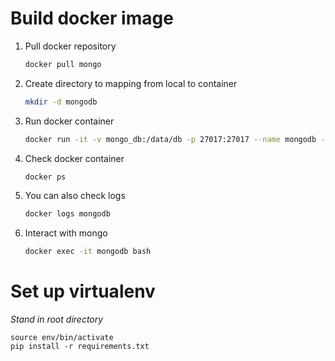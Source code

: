 # Build docker image

1. Pull docker repository

   ```bash
   docker pull mongo
   ```

2. Create directory to mapping from local to container
   ```bash
   mkdir -d mongodb
   ```
3. Run docker container
   ```bash
   docker run -it -v mongo_db:/data/db -p 27017:27017 --name mongodb -d mongo
   ```
4. Check docker container
   ```bash
   docker ps
   ```
5. You can also check logs
   ```bash
   docker logs mongodb
   ```
6. Interact with mongo
   ```bash
   docker exec -it mongodb bash
   ```

# Set up virtualenv

_Stand in root directory_

    source env/bin/activate
    pip install -r requirements.txt

